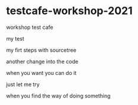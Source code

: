 # testcafe-workshop-2021
workshop test cafe

my test

my firt steps with sourcetree

another change into the code 

when you want you can do it

just let me try

when you find the way of doing something